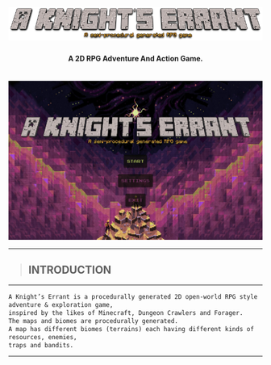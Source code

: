 
<h1 align="center">
  <br>
  <a href="https://github.com/shreyasborole/AKnightsErrant"><img src="core/assets/A-Knights-Errant.png" alt="A KNIGHT'S ERRANT" width="1000"></a>
</h1>
<h4 align="center">A 2D RPG Adventure And Action Game.</h4>
<br>

<img src="core/assets/MenuScreen.png" alt="ScreenShot" width="900">

***
>## INTRODUCTION
***
```
A Knight’s Errant is a procedurally generated 2D open-world RPG style adventure & exploration game,
inspired by the likes of Minecraft, Dungeon Crawlers and Forager.
The maps and biomes are procedurally generated.
A map has different biomes (terrains) each having different kinds of resources, enemies,
traps and bandits.
```
***